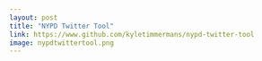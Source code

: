 ```yaml
---
layout: post
title: "NYPD Twitter Tool"
link: https://www.github.com/kyletimmermans/nypd-twitter-tool
image: nypdtwittertool.png
---
```

